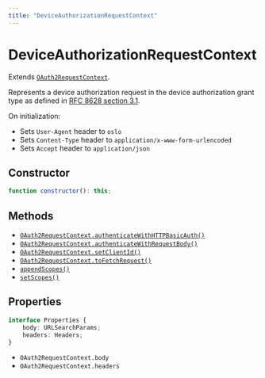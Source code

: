 ```yaml
---
title: "DeviceAuthorizationRequestContext"
---
```


# DeviceAuthorizationRequestContext

Extends [`OAuth2RequestContext`](/reference/main/OAuth2RequestContext).

Represents a device authorization request in the device authorization grant type as defined in [RFC 8628 section 3.1](https://datatracker.ietf.org/doc/html/rfc8628#section-3.1).

On initialization:

- Sets `User-Agent` header to `oslo`
- Sets `Content-Type` header to `application/x-www-form-urlencoded`
- Sets `Accept` header to `application/json`

## Constructor

```ts
function constructor(): this;
```

## Methods

- [`OAuth2RequestContext.authenticateWithHTTPBasicAuth()`](/reference/main/OAuth2RequestContext/authenticateWithHTTPBasicAuth)
- [`OAuth2RequestContext.authenticateWithRequestBody()`](/reference/main/OAuth2RequestContext/authenticateWithRequestBody)
- [`OAuth2RequestContext.setClientId()`](/reference/main/OAuth2RequestContext/setClientId)
- [`OAuth2RequestContext.toFetchRequest()`](/reference/main/OAuth2RequestContext/toFetchRequest)
- [`appendScopes()`](/reference/main/DeviceAuthorizationRequestContext/appendScopes)
- [`setScopes()`](/reference/main/DeviceAuthorizationRequestContext/setScopes)

## Properties

```ts
interface Properties {
	body: URLSearchParams;
	headers: Headers;
}
```

- `OAuth2RequestContext.body`
- `OAuth2RequestContext.headers`
